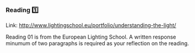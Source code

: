 ### Reading :one:

Link: http://www.lightingschool.eu/portfolio/understanding-the-light/

Reading 01 is from the European Lighting School. A written response minumum of two paragraphs is required as your reflection on the reading.
